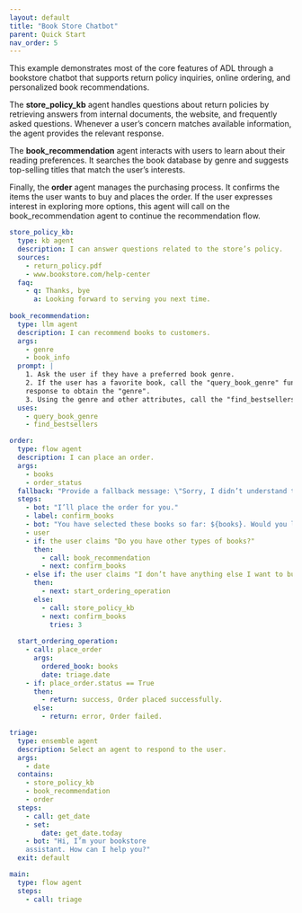 ```yaml
---
layout: default
title: "Book Store Chatbot"
parent: Quick Start
nav_order: 5
---
```


This example demonstrates most of the core features of ADL through a bookstore chatbot that supports return policy inquiries, online ordering, and personalized book recommendations.

The **store_policy_kb** agent handles questions about return policies by retrieving answers from internal documents, the website, and frequently asked questions. Whenever a user’s concern matches available information, the agent provides the relevant response.

The **book_recommendation** agent interacts with users to learn about their reading preferences. It searches the book database by genre and suggests top-selling titles that match the user’s interests.

Finally, the **order** agent manages the purchasing process. It confirms the items the user wants to buy and places the order. If the user expresses interest in exploring more options, this agent will call on the book_recommendation agent to continue the recommendation flow.

```yaml
store_policy_kb:
  type: kb agent
  description: I can answer questions related to the store’s policy.
  sources:
    - return_policy.pdf
    - www.bookstore.com/help-center
  faq:
    - q: Thanks, bye
      a: Looking forward to serving you next time.  
      
book_recommendation:
  type: llm agent
  description: I can recommend books to customers.
  args:
    - genre
    - book_info
  prompt: |
    1. Ask the user if they have a preferred book genre.
    2. If the user has a favorite book, call the "query_book_genre" function based on their 
    response to obtain the "genre".
    3. Using the genre and other attributes, call the "find_bestsellers" function to recommend relevant books to the user.
  uses:
    - query_book_genre
    - find_bestsellers

order:
  type: flow agent
  description: I can place an order.
  args:
    - books
    - order_status
  fallback: "Provide a fallback message: \"Sorry, I didn’t understand that. Could you rephrase it?\" If the fallback occurs three times consecutively, terminate the conversation."
  steps:
    - bot: "I’ll place the order for you."
    - label: confirm_books
    - bot: "You have selected these books so far: ${books}. Would you like to add anything else to your order?"
    - user
    - if: the user claims "Do you have other types of books?"
      then:
        - call: book_recommendation
        - next: confirm_books
    - else if: the user claims "I don’t have anything else I want to buy."
      then:
        - next: start_ordering_operation
      else:
        - call: store_policy_kb
        - next: confirm_books
          tries: 3
        
  start_ordering_operation:
    - call: place_order
      args:
        ordered_book: books
        date: triage.date
    - if: place_order.status == True
      then:
        - return: success, Order placed successfully.
      else:
        - return: error, Order failed.

triage:
  type: ensemble agent
  description: Select an agent to respond to the user.
  args:
    - date
  contains:
    - store_policy_kb
    - book_recommendation
    - order
  steps:
    - call: get_date
    - set:
        date: get_date.today
    - bot: "Hi, I’m your bookstore 
    assistant. How can I help you?"
  exit: default

main:
  type: flow agent
  steps:
    - call: triage
```